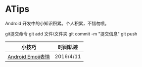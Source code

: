 # ATips
Android 开发中的小知识积累。个人积累，不惜勿喷。

git提交命令
git add 文件\文件夹
git commit -m "提交信息"
git push 

| 小技巧 |   时间轨迹 |
|--------|--------|
| [Android Emoji表情](https://github.com/Guolei1130/ATips/blob/master/2016-4/android%20Emoji.md)      | 2016/4/11       |